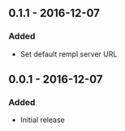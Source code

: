 ## 0.1.1 - 2016-12-07

### Added

- Set default rempl server URL

## 0.0.1 - 2016-12-07

### Added

- Initial release
